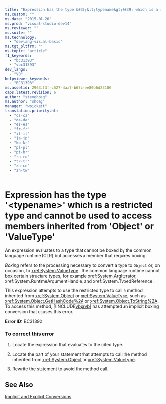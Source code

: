 ```yaml
---
title: "Expression has the type &#39;&lt;typename&gt;&#39; which is a restricted type and cannot be used to access members inherited from &#39;Object&#39; or &#39;ValueType&#39; | Microsoft Docs"
ms.custom: ""
ms.date: "2015-07-20"
ms.prod: "visual-studio-dev14"
ms.reviewer: ""
ms.suite: ""
ms.technology: 
  - "devlang-visual-basic"
ms.tgt_pltfrm: ""
ms.topic: "article"
f1_keywords: 
  - "bc31393"
  - "vbc31393"
dev_langs: 
  - "VB"
helpviewer_keywords: 
  - "BC31393"
ms.assetid: 2963cf3f-c527-4aa7-b67c-ee80b6d23186
caps.latest.revision: 6
author: "stevehoag"
ms.author: "shoag"
manager: "wpickett"
translation.priority.ht: 
  - "cs-cz"
  - "de-de"
  - "es-es"
  - "fr-fr"
  - "it-it"
  - "ja-jp"
  - "ko-kr"
  - "pl-pl"
  - "pt-br"
  - "ru-ru"
  - "tr-tr"
  - "zh-cn"
  - "zh-tw"
---
```

# Expression has the type &#39;&lt;typename&gt;&#39; which is a restricted type and cannot be used to access members inherited from &#39;Object&#39; or &#39;ValueType&#39;
An expression evaluates to a type that cannot be boxed by the common language runtime (CLR) but accesses a member that requires boxing.  
  
 *Boxing* refers to the processing necessary to convert a type to `Object` or, on occasion, to <xref:System.ValueType>. The common language runtime cannot box certain structure types, for example <xref:System.ArgIterator>, <xref:System.RuntimeArgumentHandle>, and <xref:System.TypedReference>.  
  
 This expression attempts to use the restricted type to call a method inherited from <xref:System.Object> or <xref:System.ValueType>, such as <xref:System.Object.GetHashCode%2A> or <xref:System.Object.ToString%2A>. To access this method, [!INCLUDE[vbprvb](../../../csharp/programming-guide/concepts/linq/includes/vbprvb_md.md)] has attempted an implicit boxing conversion that causes this error.  
  
 **Error ID:** BC31393  
  
### To correct this error  
  
1.  Locate the expression that evaluates to the cited type.  
  
2.  Locate the part of your statement that attempts to call the method inherited from <xref:System.Object> or <xref:System.ValueType>.  
  
3.  Rewrite the statement to avoid the method call.  
  
## See Also  
 [Implicit and Explicit Conversions](../../../visual-basic/programming-guide/language-features/data-types/implicit-and-explicit-conversions.md)